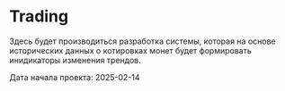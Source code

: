 # Trading

Здесь будет производиться разработка системы, которая на основе исторических данных о котировках монет будет
формировать инидикаторы изменения трендов.


Дата начала проекта: 2025-02-14
  